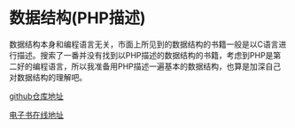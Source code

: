 # 数据结构(PHP描述)

数据结构本身和编程语言无关，市面上所见到的数据结构的书籍一般是以C语言进行描述。搜索了一番并没有找到以PHP描述的数据结构的书籍，考虑到PHP是第二好的编程语言，所以我准备用PHP描述一遍基本的数据结构，也算是加深自己对数据结构的理解吧。


[github仓库地址](https://github.com/jiangshanmeta/datastructure_php)

[电子书在线地址](https://jiangshanmeta.gitbooks.io/datastructure_php/content/)